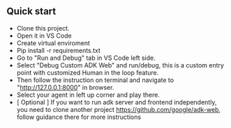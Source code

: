## Quick start

- Clone this project.
- Open it in VS Code
- Create virtual enviroment
- Pip install -r requirements.txt
- Go to "Run and Debug" tab in VS Code left side.
- Select "Debug Custom ADK Web" and run/debug, this is a custom entry point with customized Human in the loop feature.
- Then follow the instruction on terminal and navigate to "http://127.0.0.1:8000" in browser.
- Select your agent in left up corner and play there.
- [ Optional ]  If you want to run adk server and frontend independently, you need to clone another project https://github.com/google/adk-web, follow guidance there for more instructions
